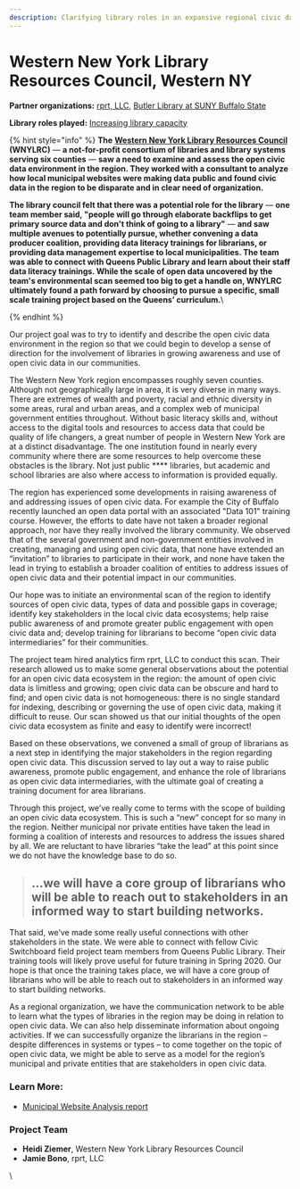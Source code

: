 ```yaml
---
description: Clarifying library roles in an expansive regional civic data ecosystem
---
```


# Western New York Library Resources Council, Western NY

**Partner organizations:** [rprt, LLC](https://www.rprt.dev), [Butler Library at SUNY Buffalo State](https://library.buffalostate.edu/home)

**Library roles played:** [Increasing library capacity](../library-roles/increasing-the-librarys-capacity.md)

{% hint style="info" %}
**The** [**Western New York Library Resources Council**](https://www.wnylrc.org) **(WNYLRC)** — **a not-for-profit consortium of libraries and library systems serving six counties** — **saw a need to examine and assess the open civic data environment in the region. They worked with a consultant to analyze how local municipal websites were making data public and found civic data in the region to be disparate and in clear need of organization.**&#x20;

**The library council felt that there was a potential role for the library** — **one team member said, "people will go through elaborate backflips to get primary source data and don't think of going to a library"** — **and saw multiple avenues to potentially pursue, whether convening a data producer coalition, providing data literacy trainings for librarians, or providing data management expertise to local municipalities. The team was able to connect with Queens Public Library and learn about their staff data literacy trainings. While the scale of open data uncovered by the team's environmental scan seemed too big to get a handle on, WNYLRC ultimately found a path forward by choosing to pursue a specific, small scale training project based on the Queens’ curriculum.**\

{% endhint %}

Our project goal was to try to identify and describe the open civic data environment in the region so that we could begin to develop a sense of direction for the involvement of libraries in growing awareness and use of open civic data in our communities.

The Western New York region encompasses roughly seven counties. Although not geographically large in area, it is very diverse in many ways. There are extremes of wealth and poverty, racial and ethnic diversity in some areas, rural and urban areas, and a complex web of municipal government entities throughout. Without basic literacy skills and, without access to the digital tools and resources to access data that could be quality of life changers, a great number of people in Western New York are at a distinct disadvantage. The one institution found in nearly every community where there are some resources to help overcome these obstacles is the library. Not just public **** libraries, but academic and school libraries are also where access to information is provided equally.

The region has experienced some developments in raising awareness of and addressing issues of open civic data. For example the City of Buffalo recently launched an open data portal with an associated "Data 101" training course.  However, the efforts to date have not taken a broader regional approach, nor have they really involved the library community. We observed that of the several government and non-government entities involved in creating, managing and using open civic data, that none have extended an “invitation” to libraries to participate in their work, and none have taken the lead in trying to establish a broader coalition of entities to address issues of open civic data and their potential impact in our communities. &#x20;

Our hope was to  initiate an environmental scan of the region to identify sources of open civic data, types of data and possible gaps in coverage; identify key stakeholders in the local civic data ecosystems; help raise public awareness of and promote greater public engagement with open civic data and; develop training for librarians to become “open civic data intermediaries” for their communities.

The project team hired analytics firm rprt, LLC to conduct this scan. Their research allowed us to make some general observations about the potential for an open civic data ecosystem in the region: the amount of open civic data is limitless and growing; open civic data can be obscure and hard to find; and open civic data is not homogeneous: there is no single standard for indexing, describing or governing the use of open civic data, making it difficult to reuse. Our scan showed us that our initial thoughts of the open civic data ecosystem as finite and easy to identify were incorrect!

Based on these observations, we  convened a small of group of librarians as a next step in identifying the major stakeholders in the region regarding open civic data. This discussion served to lay out a way to raise public awareness, promote public engagement, and enhance the role of librarians as open civic data intermediaries, with the ultimate goal of creating a training document for area librarians.&#x20;

Through this project, we’ve really come to terms with the scope of building an open civic data ecosystem. This is such a “new” concept for so many in the region.  Neither municipal nor private entities have taken the lead in forming a coalition of interests and resources to address the issues shared by all. We are reluctant to have libraries “take the lead” at this point since we do not have the knowledge base to do so.

> ## ...we will have a core group of librarians who will be able to reach out to stakeholders in an informed way to start building networks.&#x20;

That said, we’ve made some really useful connections with other stakeholders in the state. We were able to connect with fellow Civic Switchboard field project team members from Queens Public Library. Their training tools will likely prove useful for future training in Spring 2020. Our hope is that once the training takes place, we will have a core group of librarians who will be able to reach out to stakeholders in an informed way to start building networks.&#x20;

As a regional organization, we have the communication network to be able to learn what the types of libraries in the region may be doing in relation to open civic data. We can also help disseminate information about ongoing activities. If we can successfully organize the librarians in the region – despite differences in systems or types – to come together on the topic of open civic data, we might be able to serve as a model for the region’s municipal and private entities that are stakeholders in open civic data.

### **Learn More:**

* [Municipal Website Analysis report](https://drive.google.com/file/d/1pqzRY--A3D69nM8CvqNj3mjhqoydFZBQ/view)

### Project Team

* **Heidi Ziemer**, Western New York Library Resources Council
* **Jamie Bono**, rprt, LLC

\
